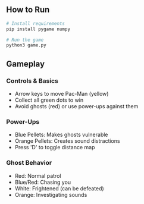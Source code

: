 ## How to Run
```bash
# Install requirements
pip install pygame numpy

# Run the game
python3 game.py
```
## Gameplay

### Controls & Basics
- Arrow keys to move Pac-Man (yellow)
- Collect all green dots to win
- Avoid ghosts (red) or use power-ups against them

### Power-Ups
- Blue Pellets: Makes ghosts vulnerable
- Orange Pellets: Creates sound distractions
- Press 'D' to toggle distance map

### Ghost Behavior
- Red: Normal patrol
- Blue/Red: Chasing you
- White: Frightened (can be defeated)
- Orange: Investigating sounds